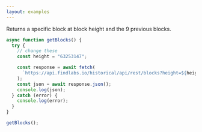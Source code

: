 ```yaml
---
layout: examples
---
```


Returns a specific block at block height and the 9 previous blocks.

```javascript
async function getBlocks() {
  try {
    // change these
    const height = "63253147";

    const response = await fetch(
      `https://api.findlabs.io/historical/api/rest/blocks?height=${height}`
    );
    const json = await response.json();
    console.log(json);
  } catch (error) {
    console.log(error);
  }
}

getBlocks();
```